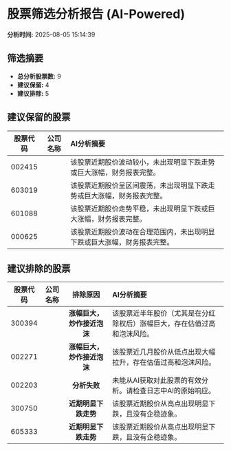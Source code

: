 # 股票筛选分析报告 (AI-Powered)

**分析时间:** 2025-08-05 15:14:39

## 筛选摘要

- **总分析股票数:** 9
- **建议保留:** 4
- **建议排除:** 5

## 建议保留的股票

| 股票代码 | 公司名称 | AI分析摘要 |
|:---:|:---:|:---|
| 002415 |  | 该股票近期股价波动较小，未出现明显下跌走势或巨大涨幅，财务报表完整。 |
| 603019 |  | 该股票近期股价呈区间震荡，未出现明显下跌走势或巨大涨幅，财务报表完整。 |
| 601088 |  | 该股票近期股价走势平稳，未出现明显下跌或巨大涨幅，财务报表完整。 |
| 000625 |  | 该股票近期股价波动在合理范围内，未出现明显下跌或巨大涨幅，财务报表完整。 |

## 建议排除的股票

| 股票代码 | 公司名称 | 排除原因 | AI分析摘要 |
|:---:|:---:|:---:|:---|
| 300394 |  | **涨幅巨大，炒作接近泡沫** | 该股票近半年股价（尤其是在分红除权后）涨幅巨大，存在估值过高和泡沫风险。 |
| 002271 |  | **涨幅巨大，炒作接近泡沫** | 该股票近几月股价从低点出现大幅拉升，存在估值过高和泡沫风险。 |
| 002203 |  | **分析失败** | 未能从AI获取对此股票的有效分析。请检查日志中AI的原始响应。 |
| 300750 |  | **近期明显下跌走势** | 该股票近期股价从高点出现明显下跌，且没有企稳迹象。 |
| 605333 |  | **近期明显下跌走势** | 该股票近期股价从高点出现明显下跌，且没有企稳迹象。 |
